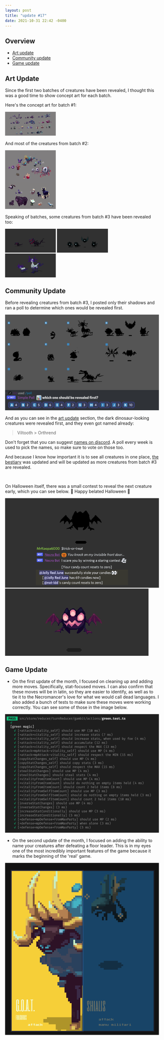 ```yaml
---
layout: post
title: "update #17"
date: 2021-10-31 22:42 -0400
---
```


## Overview

- [<u>Art update</u>](#art-update)
- [<u>Community update</u>](#community-update)
- [<u>Game update</u>](#game-update)

## Art Update

Since the first two batches of creatures have been revealed, I thought this was a good time to show concept art for each batch.

Here's the concept art for batch #1:

<div class="image-container mid">
  <img src="/assets/images/updates/17/batch-1-concept-art.png" loading="lazy" alt="" style="width:33%;"/>
</div>

And most of the creatures from batch #2:

<div class="image-container mid">
  <img src="/assets/images/updates/17/batch-2-concept-art.png" loading="lazy" alt="" style="width:33%;"/>
</div>

Speaking of batches, some creatures from batch #3 have been revealed too:

<div class="image-container">
  <img src="/assets/images/creatures/dino_anim_final.gif" loading="lazy" alt="" style="width:33%;"/>
  <img src="/assets/images/creatures/fluffy_anim_final.gif" loading="lazy" alt="" style="width:33%;"/>
  <img src="/assets/images/creatures/alien_anim_final.gif" loading="lazy" alt="" style="width:33%;"/>
</div>

## Community Update

Before revealing creatures from batch #3, I posted only their shadows and ran a poll to determine which ones would be revealed first.

<div class="image-container mid">
  <img src="/assets/images/updates/17/batch-3-order-poll.png" loading="lazy" alt="" />
</div>

And as you can see in the [art update](#art-update) section, the dark dinosaur-looking creatures were revealed first, and they even got named already:

> Viltooth > Orthrend

Don't forget that you can suggest [names on discord](http://discord.gg/u64Mg4X). A poll every week is used to pick the names, so make sure to vote on those too.

And because I know how important it is to see all creatures in one place, [the bestiary](/bestiary) was updated and will be updated as more creatures from batch #3 are revealed.

<br/>

On Halloween itself, there was a small contest to reveal the next creature early, which you can see below. 🎃 Happy belated Halloween 🎃

<div class="image-container mid">
  <img src="/assets/images/updates/17/halloween-ad.gif" loading="lazy" alt="" />
</div>
<div class="image-container mid">
  <img src="/assets/images/updates/17/halloween-reveal.gif" loading="lazy" alt="" />
</div>

## Game Update

- On the first update of the month, I focused on cleaning up and adding more moves. Specifically, stat-focused moves. I can also confirm that these moves will be in latin, so they are easier to identify, as well as to tie it to the Necromancer's love for what we would call dead languages. I also added a bunch of tests to make sure these moves were working correctly. You can see some of those in the image below.

<div class="image-container mid">
  <img src="/assets/images/updates/17/game-testing-stat-moves.png" loading="lazy" alt="" />
</div>

- On the second update of the month, I focused on adding the ability to name your creatures after defeating a floor leader. This is in my eyes one of the most incredibly important features of the game because it marks the beginning of the 'real' game.

<div class="image-container mid">
  <img src="/assets/images/updates/17/game-naming-team.png" loading="lazy" alt="" />
</div>
